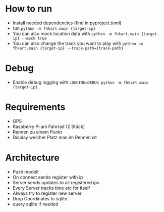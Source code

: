 # How to run
- Install needed dependencies (find in pyproject.toml)
- run `python -m fhkart.main {target-ip}`
- You can also mock location data with `python -m fhkart.main {target-ip} --mock true`
- You can also change the track you want to play with `python -m fhkart.main {target-ip} --track-path={track-path}`

# Debug
- Enable debug logging with `LOGGING=DEBUG python -m fhkart.main {target-ip}`

# Requirements

-   GPS
-   Raspberry Pi am Fahrrad (2 Stück)
-   Rennen zu einem Punkt
-   Display welcher Platz man im Rennen ist

# Architecture

-   Push modell
-   On connect sends register with ip
-   Server sends updates to all registered ips
-   Every Server tracks time etc for itself
-   Always try to register new server
-   Drop Coordinates to sqlite
-   query sqlite if needed
